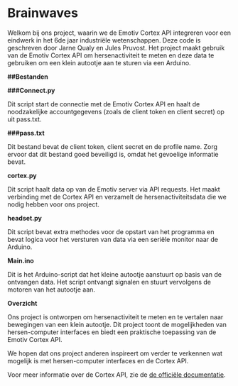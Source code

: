 # Brainwaves

Welkom bij ons project, waarin we de Emotiv Cortex API integreren voor een eindwerk in het 6de jaar industriële wetenschappen. Deze code is geschreven door Jarne Qualy en Jules Pruvost. Het project maakt gebruik van de Emotiv Cortex API om hersenactiviteit te meten en deze data te gebruiken om een klein autootje aan te sturen via een Arduino.

**##Bestanden**

**###Connect.py**

Dit script start de connectie met de Emotiv Cortex API en haalt de noodzakelijke accountgegevens (zoals de client token en client secret) op uit pass.txt.

**###pass.txt**

Dit bestand bevat de client token, client secret en de profile name. Zorg ervoor dat dit bestand goed beveiligd is, omdat het gevoelige informatie bevat.

**cortex.py**

Dit script haalt data op van de Emotiv server via API requests. Het maakt verbinding met de Cortex API en verzamelt de hersenactiviteitsdata die we nodig hebben voor ons project.

**headset.py**

Dit script bevat extra methodes voor de opstart van het programma en bevat logica voor het versturen van data via een seriële monitor naar de Arduino.

**Main.ino**

Dit is het Arduino-script dat het kleine autootje aanstuurt op basis van de ontvangen data. Het script ontvangt signalen en stuurt vervolgens de motoren van het autootje aan.

**Overzicht**

Ons project is ontworpen om hersenactiviteit te meten en te vertalen naar bewegingen van een klein autootje. Dit project toont de mogelijkheden van hersen-computer interfaces en biedt een praktische toepassing van de Emotiv Cortex API.

We hopen dat ons project anderen inspireert om verder te verkennen wat mogelijk is met hersen-computer interfaces en de Cortex API.

Voor meer informatie over de Cortex API, zie de [de officiële documentatie](https://emotiv.gitbook.io/cortex-api).

